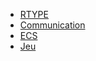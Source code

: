 <!-- docs/_sidebar.md -->

* [RTYPE](/FR/)
* [Communication](/FR/Networking/ "La communication")
* [ECS](/FR/ECS/ "L'ECS")
* [Jeu](/FR/Game/ "Le Jeu")
